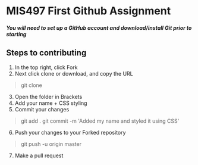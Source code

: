# MIS497 First Github Assignment

##### You will need to set up a GitHub account and download/install Git prior to starting

## Steps to contributing
1. In the top right, click Fork
2. Next click clone or download, and copy the URL
> git clone <URL>
3. Open the folder in Brackets 
4. Add your name + CSS styling
5. Commit your changes 
> git add .
> git commit -m 'Added my name and styled it using CSS'
6. Push your changes to your Forked repository
> git push -u origin master
7. Make a pull request
